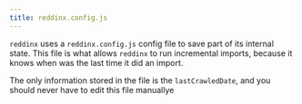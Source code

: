 ```yaml
---
title: reddinx.config.js
---
```


`reddinx` uses a `reddinx.config.js` config file to save part of its internal
state. This file is what allows `reddinx` to run incremental imports, because it
knows when was the last time it did an import.

The only information stored in the file is the `lastCrawledDate`, and you should
never have to edit this file manuallye

